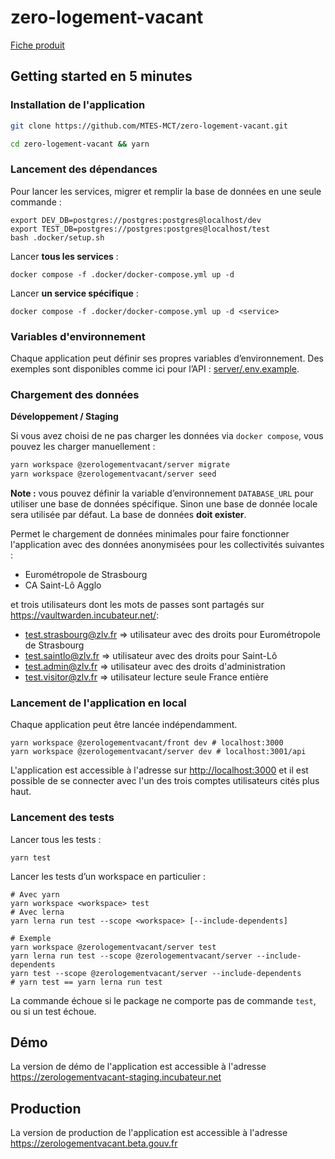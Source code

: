 # zero-logement-vacant

[Fiche produit](https://beta.gouv.fr/startups/zero-logement-vacant.html)

## Getting started en 5 minutes

### Installation de l'application

```bash
git clone https://github.com/MTES-MCT/zero-logement-vacant.git

cd zero-logement-vacant && yarn
```

### Lancement des dépendances

Pour lancer les services, migrer et remplir la base de données en une seule
commande :

```shell
export DEV_DB=postgres://postgres:postgres@localhost/dev
export TEST_DB=postgres://postgres:postgres@localhost/test
bash .docker/setup.sh
```

Lancer **tous les services** :

```shell
docker compose -f .docker/docker-compose.yml up -d
```

Lancer **un service spécifique** :

```shell
docker compose -f .docker/docker-compose.yml up -d <service>
```

### Variables d'environnement

Chaque application peut définir ses propres variables d’environnement.
Des exemples sont disponibles comme ici pour l’API : [server/.env.example](server/.env.example).

### Chargement des données

**Développement / Staging**

Si vous avez choisi de ne pas charger les données via `docker compose`, vous
pouvez les charger manuellement :

```bash
yarn workspace @zerologementvacant/server migrate
yarn workspace @zerologementvacant/server seed
```

**Note :** vous pouvez définir la variable d’environnement `DATABASE_URL`
pour utiliser une base de données spécifique.
Sinon une base de donnée locale sera utilisée par défaut.
La base de données **doit exister**.

Permet le chargement de données minimales pour faire fonctionner l'application avec des données anonymisées pour les collectivités suivantes :

- Eurométropole de Strasbourg
- CA Saint-Lô Agglo

et trois utilisateurs dont les mots de passes sont partagés sur https://vaultwarden.incubateur.net/:

- test.strasbourg@zlv.fr => utilisateur avec des droits pour Eurométropole de Strasbourg
- test.saintlo@zlv.fr => utilisateur avec des droits pour Saint-Lô
- test.admin@zlv.fr => utilisateur avec des droits d'administration
- test.visitor@zlv.fr => utilisateur lecture seule France entière

### Lancement de l'application en local

Chaque application peut être lancée indépendamment.

```shell
yarn workspace @zerologementvacant/front dev # localhost:3000
yarn workspace @zerologementvacant/server dev # localhost:3001/api
```

L'application est accessible à l'adresse sur <http://localhost:3000> et il est possible de se connecter avec l'un des trois comptes utilisateurs cités plus haut.

### Lancement des tests

Lancer tous les tests :

```shell
yarn test
```

Lancer les tests d’un workspace en particulier :

```shell
# Avec yarn
yarn workspace <workspace> test
# Avec lerna
yarn lerna run test --scope <workspace> [--include-dependents]

# Exemple
yarn workspace @zerologementvacant/server test
yarn lerna run test --scope @zerologementvacant/server --include-dependents
yarn test --scope @zerologementvacant/server --include-dependents
# yarn test == yarn lerna run test
```

La commande échoue si le package ne comporte pas de commande `test`, ou si un
test échoue.

## Démo

La version de démo de l'application est accessible à l'adresse <https://zerologementvacant-staging.incubateur.net>

## Production

La version de production de l'application est accessible à l'adresse <https://zerologementvacant.beta.gouv.fr>
